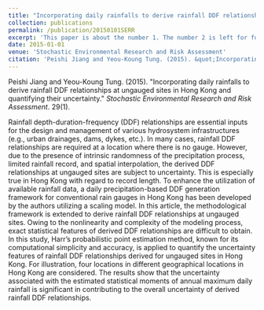 ```yaml
---
title: "Incorporating daily rainfalls to derive rainfall DDF relationships at ungauged sites in Hong Kong and quantifying their uncertainty"
collection: publications
permalink: /publication/20150101SERR
excerpt: 'This paper is about the number 1. The number 2 is left for future work.'
date: 2015-01-01
venue: 'Stochastic Environmental Research and Risk Assessment'
citation: 'Peishi Jiang and Yeou-Koung Tung. (2015). &quot;Incorporating daily rainfalls to derive rainfall DDF relationships at ungauged sites in Hong Kong and quantifying their uncertainty.&quot; <i>Stochastic Environmental Research and Risk Assessment</i>. 29(1).'
---
```

Peishi Jiang and Yeou-Koung Tung. (2015). "Incorporating daily rainfalls to derive rainfall DDF relationships at ungauged sites in Hong Kong and quantifying their uncertainty." <i>Stochastic Environmental Research and Risk Assessment</i>. 29(1).

Rainfall depth-duration-frequency (DDF) relationships are essential inputs for the design and management of various hydrosystem infrastructures (e.g., urban drainages, dams, dykes, etc.). In many cases, rainfall DDF relationships are required at a location where there is no gauge. However, due to the presence of intrinsic randomness of the precipitation process, limited rainfall record, and spatial interpolation, the derived DDF relationships at ungauged sites are subject to uncertainty. This is especially true in Hong Kong with regard to record length. To enhance the utilization of available rainfall data, a daily precipitation-based DDF generation framework for conventional rain gauges in Hong Kong has been developed by the authors utilizing a scaling model. In this article, the methodological framework is extended to derive rainfall DDF relationships at ungauged sites. Owing to the nonlinearity and complexity of the modeling process, exact statistical features of derived DDF relationships are difficult to obtain. In this study, Harr’s probabilistic point estimation method, known for its computational simplicity and accuracy, is applied to quantify the uncertainty features of rainfall DDF relationships derived for ungauged sites in Hong Kong. For illustration, four locations in different geographical locations in Hong Kong are considered. The results show that the uncertainty associated with the estimated statistical moments of annual maximum daily rainfall is significant in contributing to the overall uncertainty of derived rainfall DDF relationships.
